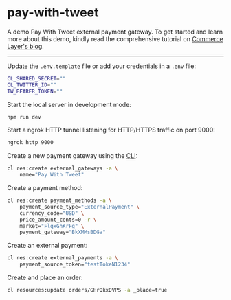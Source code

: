 # pay-with-tweet

A demo Pay With Tweet external payment gateway. To get started and learn more about this demo, kindly read the comprehensive tutorial on [Commerce Layer's blog](#).

---

Update the `.env.template` file or add your credentials in a `.env` file:

```bash
CL_SHARED_SECRET=""
CL_TWITTER_ID=""
TW_BEARER_TOKEN=""
```

Start the local server in development mode:

```bash
npm run dev
```

Start a ngrok HTTP tunnel listening for HTTP/HTTPS traffic on port 9000:

```bash
ngrok http 9000
```

Create a new payment gateway using the [CLI](https://github.com/commercelayer/commercelayer-cli):

```bash
cl res:create external_gateways -a \
    name="Pay With Tweet"
```

Create a payment method:

```bash
cl res:create payment_methods -a \
    payment_source_type="ExternalPayment" \
    currency_code="USD" \
    price_amount_cents=0 -r \
    market="FlqxGhKrFg" \
    payment_gateway="BkXMMsBDGa"
```

Create an external payment:

```bash
cl res:create external_payments -a \
    payment_source_token="testTokeN1234"
```

Create and place an order:

```bash
cl resources:update orders/GHrQkxDVPS -a _place=true
```
